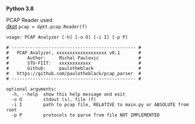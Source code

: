 **Python 3.8**

PCAP Reader used  
[dkpt](https://pypi.org/project/dpkt/) 
`pcap = dpkt.pcap.Reader(f)` 

    
```
usage: PCAP Analyzer [-h] [-o O] [-i I] [-p P]

# ----------------------------------------------- #
#   PCAP Analyzer, xxxxxxxxxxxxxxxxxxx v0.1       #
#       Author:     Michal Paulovic               #
#       STU-FIIT:   xxxxxxxxxxxx                  #
#       Github:     paulotheblack                 #
#   https://github.com/paulotheblack/pcap_parser  #
# ----------------------------------------------- #

optional arguments:
  -h, --help  show this help message and exit
  -o O        stdout (s), file (f)
  -i I        path to pcap file, RELATIVE to main.py or ABSOLUTE from root
  -p P        protocols to parse from file NOT IMPLEMENTED
```